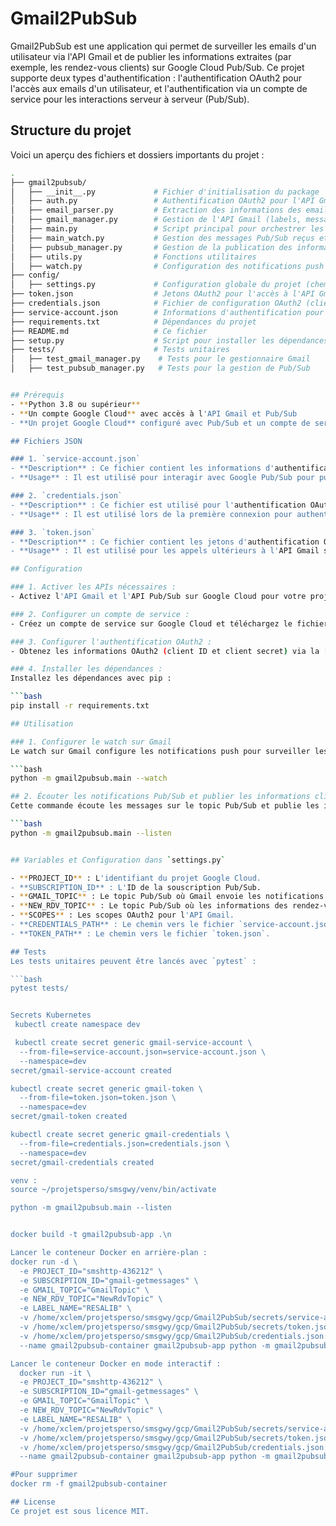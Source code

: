 # Gmail2PubSub

Gmail2PubSub est une application qui permet de surveiller les emails d'un utilisateur via l'API Gmail et de publier les informations extraites (par exemple, les rendez-vous clients) sur Google Cloud Pub/Sub. Ce projet supporte deux types d'authentification : l'authentification OAuth2 pour l'accès aux emails d'un utilisateur, et l'authentification via un compte de service pour les interactions serveur à serveur (Pub/Sub).

## Structure du projet

Voici un aperçu des fichiers et dossiers importants du projet :

```bash
.
├── gmail2pubsub/
│   ├── __init__.py             # Fichier d'initialisation du package
│   ├── auth.py                 # Authentification OAuth2 pour l'API Gmail
│   ├── email_parser.py         # Extraction des informations des emails
│   ├── gmail_manager.py        # Gestion de l'API Gmail (labels, messages, etc.)
│   ├── main.py                 # Script principal pour orchestrer les actions (configurer le watch, écouter les notifications Pub/Sub et publier les informations)
│   ├── main_watch.py           # Gestion des messages Pub/Sub reçus et traitement des emails liés (callback pour les événements Pub/Sub)
│   ├── pubsub_manager.py       # Gestion de la publication des informations sur Pub/Sub
│   ├── utils.py                # Fonctions utilitaires
│   ├── watch.py                # Configuration des notifications push sur l'API Gmail
├── config/
│   ├── settings.py             # Configuration globale du projet (chemins des fichiers, constantes)
├── token.json                  # Jetons OAuth2 pour l'accès à l'API Gmail d'un utilisateur
├── credentials.json            # Fichier de configuration OAuth2 (client secrets) pour l'utilisateur
├── service-account.json        # Informations d'authentification pour le compte de service Google Cloud
├── requirements.txt            # Dépendances du projet
├── README.md                   # Ce fichier
├── setup.py                    # Script pour installer les dépendances via setuptools
├── tests/                      # Tests unitaires
│   ├── test_gmail_manager.py    # Tests pour le gestionnaire Gmail
│   ├── test_pubsub_manager.py   # Tests pour la gestion de Pub/Sub


## Prérequis
- **Python 3.8 ou supérieur**
- **Un compte Google Cloud** avec accès à l'API Gmail et Pub/Sub
- **Un projet Google Cloud** configuré avec Pub/Sub et un compte de service avec les permissions nécessaires

## Fichiers JSON

### 1. `service-account.json`
- **Description** : Ce fichier contient les informations d'authentification d'un compte de service Google Cloud. Il permet à l'application d'agir comme un service pour accéder à Pub/Sub.
- **Usage** : Il est utilisé pour interagir avec Google Pub/Sub pour publier et écouter des messages. Il est référencé via `CREDENTIALS_PATH`.

### 2. `credentials.json`
- **Description** : Ce fichier est utilisé pour l'authentification OAuth2 d'un utilisateur spécifique. Il contient les informations du client (client ID, client secret) pour démarrer le flux OAuth2.
- **Usage** : Il est utilisé lors de la première connexion pour authentifier l'utilisateur via le flux OAuth et obtenir les jetons nécessaires pour accéder à ses emails via l'API Gmail.

### 3. `token.json`
- **Description** : Ce fichier contient les jetons d'authentification OAuth2 (jetons d'accès et de rafraîchissement) pour accéder aux emails de l'utilisateur. Il est généré après l'authentification initiale.
- **Usage** : Il est utilisé pour les appels ultérieurs à l'API Gmail sans nécessiter de nouvelle authentification. Il est référencé via `TOKEN_PATH` dans le fichier de configuration.

## Configuration

### 1. Activer les APIs nécessaires :
- Activez l'API Gmail et l'API Pub/Sub sur Google Cloud pour votre projet.

### 2. Configurer un compte de service :
- Créez un compte de service sur Google Cloud et téléchargez le fichier `service-account.json` dans la racine de votre projet.

### 3. Configurer l'authentification OAuth2 :
- Obtenez les informations OAuth2 (client ID et client secret) via la [Console des API Google](https://console.cloud.google.com/apis/credentials) et enregistrez-les dans `credentials.json`.

### 4. Installer les dépendances :
Installez les dépendances avec pip :

```bash
pip install -r requirements.txt

## Utilisation

### 1. Configurer le watch sur Gmail
Le watch sur Gmail configure les notifications push pour surveiller les nouveaux emails et déclencher un message sur Pub/Sub lorsque de nouveaux emails arrivent.

```bash
python -m gmail2pubsub.main --watch

## 2. Écouter les notifications Pub/Sub et publier les informations client
Cette commande écoute les messages sur le topic Pub/Sub et publie les informations extraites (nom, téléphone, rendez-vous, etc.) sur un autre topic.

```bash
python -m gmail2pubsub.main --listen


## Variables et Configuration dans `settings.py`

- **PROJECT_ID** : L'identifiant du projet Google Cloud.
- **SUBSCRIPTION_ID** : L'ID de la souscription Pub/Sub.
- **GMAIL_TOPIC** : Le topic Pub/Sub où Gmail envoie les notifications.
- **NEW_RDV_TOPIC** : Le topic Pub/Sub où les informations des rendez-vous sont publiées.
- **SCOPES** : Les scopes OAuth2 pour l'API Gmail.
- **CREDENTIALS_PATH** : Le chemin vers le fichier `service-account.json`.
- **TOKEN_PATH** : Le chemin vers le fichier `token.json`.

## Tests
Les tests unitaires peuvent être lancés avec `pytest` :

```bash
pytest tests/


Secrets Kubernetes
 kubectl create namespace dev

 kubectl create secret generic gmail-service-account \
  --from-file=service-account.json=service-account.json \
  --namespace=dev
secret/gmail-service-account created

kubectl create secret generic gmail-token \
  --from-file=token.json=token.json \
  --namespace=dev
secret/gmail-token created

kubectl create secret generic gmail-credentials \
  --from-file=credentials.json=credentials.json \
  --namespace=dev
secret/gmail-credentials created

venv :
source ~/projetsperso/smsgwy/venv/bin/activate

python -m gmail2pubsub.main --listen


docker build -t gmail2pubsub-app .\n

Lancer le conteneur Docker en arrière-plan :
docker run -d \
  -e PROJECT_ID="smshttp-436212" \
  -e SUBSCRIPTION_ID="gmail-getmessages" \
  -e GMAIL_TOPIC="GmailTopic" \
  -e NEW_RDV_TOPIC="NewRdvTopic" \
  -e LABEL_NAME="RESALIB" \
  -v /home/xclem/projetsperso/smsgwy/gcp/Gmail2PubSub/secrets/service-account.json:/run/secrets/service-account.json \
  -v /home/xclem/projetsperso/smsgwy/gcp/Gmail2PubSub/secrets/token.json:/run/secrets/token.json \
  -v /home/xclem/projetsperso/smsgwy/gcp/Gmail2PubSub/credentials.json:/run/secrets/credentials.json \
  --name gmail2pubsub-container gmail2pubsub-app python -m gmail2pubsub.main --listen

Lancer le conteneur Docker en mode interactif :
  docker run -it \
  -e PROJECT_ID="smshttp-436212" \
  -e SUBSCRIPTION_ID="gmail-getmessages" \
  -e GMAIL_TOPIC="GmailTopic" \
  -e NEW_RDV_TOPIC="NewRdvTopic" \
  -e LABEL_NAME="RESALIB" \
  -v /home/xclem/projetsperso/smsgwy/gcp/Gmail2PubSub/secrets/service-account.json:/run/secrets/service-account.json \
  -v /home/xclem/projetsperso/smsgwy/gcp/Gmail2PubSub/secrets/token.json:/run/secrets/token.json \
  -v /home/xclem/projetsperso/smsgwy/gcp/Gmail2PubSub/credentials.json:/run/secrets/credentials.json \
  --name gmail2pubsub-container gmail2pubsub-app python -m gmail2pubsub.main --listen

#Pour supprimer
docker rm -f gmail2pubsub-container

## License
Ce projet est sous licence MIT.
